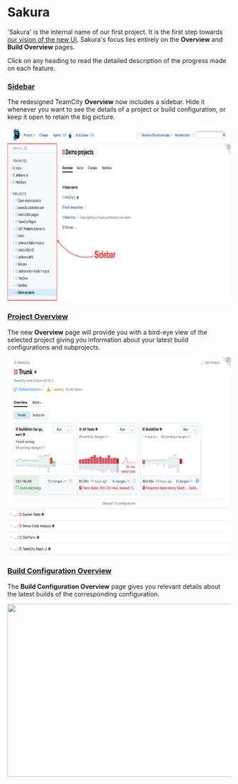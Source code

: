 # Sakura

'Sakura' is the internal name of our first project. It is the first step towards
[our vision of the new UI](README.md).
Sakura's focus lies entirely on the __Overview__ and __Build Overview__ pages.

Click on any heading to read the detailed description of the progress made on each feature.


### [Sidebar](sidebar.md)
The redesigned TeamCity __Overview__ now includes a sidebar. Hide it whenever you want to see the details of a project or build configuration, or keep it open to retain the big picture.

<img height="393" width="869" src="Images/sidebar_main.png">


### [Project Overview](ProjectOverview.md)
The new __Overview__ page will provide you with a bird-eye view of the selected project
giving you information about your latest build configurations and subprojects.

<img height="448" width="676" src="Images/project_overview.png">

### [Build Configuration Overview](BuildConfiguration.md)
The __Build Configuration Overview__ page gives you relevant details about the latest builds of the corresponding configuration.

<img height="391" width="713" src="Images/build_configiuration_overview.png">

[//]: # (## Configurable Tabs)